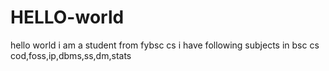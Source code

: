 # HELLO-world
hello world i am a student from fybsc cs
i have following subjects in bsc cs 
cod,foss,ip,dbms,ss,dm,stats

